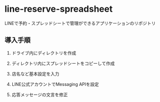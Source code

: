 # line-reserve-spreadsheet

LINEで予約・スプレッドシートで管理ができるアプリケーションのリポジトリ

## 導入手順

1. ドライブ内にディレクトリを作成

1. ディレクトリ内にスプレッドシートをコピーして作成

1. 店名など基本設定を入力

1. LINE公式アカウントでMessaging APIを設定

1. 応答メッセージの文言を修正
